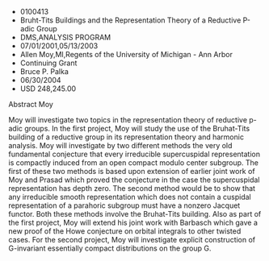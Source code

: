 
* 0100413
* Bruht-Tits Buildings and the Representation Theory of a Reductive P-adic Group
* DMS,ANALYSIS PROGRAM
* 07/01/2001,05/13/2003
* Allen Moy,MI,Regents of the University of Michigan - Ann Arbor
* Continuing Grant
* Bruce P. Palka
* 06/30/2004
* USD 248,245.00

Abstract Moy

Moy will investigate two topics in the representation theory of reductive p-adic
groups. In the first project, Moy will study the use of the Bruhat-Tits building
of a reductive group in its representation theory and harmonic analysis. Moy
will investigate by two different methods the very old fundamental conjecture
that every irreducible supercuspidal representation is compactly induced from an
open compact modulo center subgroup. The first of these two methods is based
upon extension of earlier joint work of Moy and Prasad which proved the
conjecture in the case the supercuspidal representation has depth zero. The
second method would be to show that any irreducible smooth representation which
does not contain a cuspidal representation of a parahoric subgroup must have a
nonzero Jacquet functor. Both these methods involve the Bruhat-Tits building.
Also as part of the first project, Moy will extend his joint work with Barbasch
which gave a new proof of the Howe conjecture on orbital integrals to other
twisted cases. For the second project, Moy will investigate explicit
construction of G-invariant essentially compact distributions on the group G.
